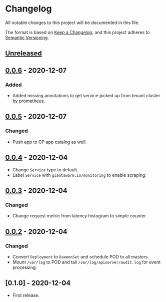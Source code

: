 # Changelog

All notable changes to this project will be documented in this file.

The format is based on [Keep a Changelog](https://keepachangelog.com/en/1.0.0/),
and this project adheres to [Semantic Versioning](https://semver.org/spec/v2.0.0.html).

## [Unreleased]

## [0.0.6] - 2020-12-07

### Added

- Added missing annotations to get service picked up from tenant cluster by prometheus.

## [0.0.5] - 2020-12-07

### Changed

- Push app to CP app catalog as well.

## [0.0.4] - 2020-12-04

- Change `Service` type to default.
- Label `Service` with `giantswarm.io/monitoring` to enable scraping.

## [0.0.3] - 2020-12-04

### Changed

- Change request metric from latency histogram to simple counter.

## [0.0.2] - 2020-12-04

### Changed

- Convert `Deployment` to `DaemonSet` and schedule POD to all masters.
- Mount `/var/log` to POD and tail `/var/log/apiserver/audit.log` for event processing.

## [0.1.0] - 2020-12-04

- First release.


[Unreleased]: https://github.com/giantswarm/k8s-audit-metrics/compare/v0.0.6...HEAD
[0.0.6]: https://github.com/giantswarm/k8s-audit-metrics/compare/v0.0.5...v0.0.6
[0.0.5]: https://github.com/giantswarm/k8s-audit-metrics/compare/v0.0.4...v0.0.5
[0.0.4]: https://github.com/giantswarm/k8s-audit-metrics/compare/v0.0.3...v0.0.4
[0.0.3]: https://github.com/giantswarm/k8s-audit-metrics/compare/v0.0.2...v0.0.3
[0.0.2]: https://github.com/giantswarm/k8s-audit-metrics/compare/v0.0.1...v0.0.2
[0.0.1]: https://github.com/giantswarm/k8s-audit-metrics/releases/tag/v0.0.1
